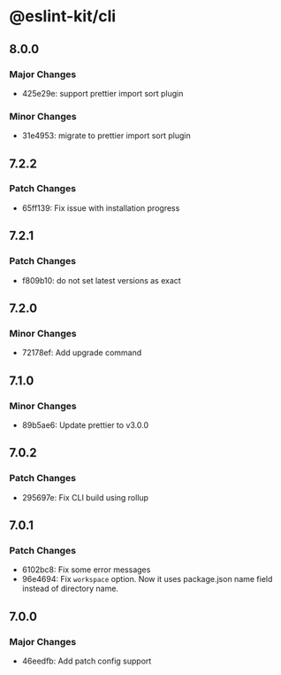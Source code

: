 # @eslint-kit/cli

## 8.0.0

### Major Changes

- 425e29e: support prettier import sort plugin

### Minor Changes

- 31e4953: migrate to prettier import sort plugin

## 7.2.2

### Patch Changes

- 65ff139: Fix issue with installation progress

## 7.2.1

### Patch Changes

- f809b10: do not set latest versions as exact

## 7.2.0

### Minor Changes

- 72178ef: Add upgrade command

## 7.1.0

### Minor Changes

- 89b5ae6: Update prettier to v3.0.0

## 7.0.2

### Patch Changes

- 295697e: Fix CLI build using rollup

## 7.0.1

### Patch Changes

- 6102bc8: Fix some error messages
- 96e4694: Fix `workspace` option. Now it uses package.json name field instead of directory name.

## 7.0.0

### Major Changes

- 46eedfb: Add patch config support

